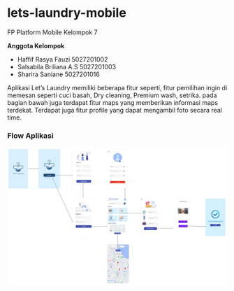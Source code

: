 # lets-laundry-mobile
FP Platform Mobile Kelompok 7

**Anggota Kelompok**

- Haffif Rasya Fauzi		5027201002
- Salsabila Briliana A.S    5027201003
- Sharira Saniane		    5027201016

Aplikasi Let’s Laundry memiliki beberapa fitur seperti, fitur pemilihan ingin di memesan seperti cuci basah, Dry cleaning, Premium wash, setrika. pada bagian bawah juga terdapat fitur maps yang memberikan informasi maps terdekat. Terdapat juga fitur profile yang dapat mengambil foto secara real time.  

### Flow Aplikasi 
![Image 1](img/flow.png)




